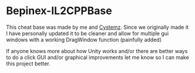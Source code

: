 # Bepinex-IL2CPPBase

This cheat base was made by me and [Cystemz](https://github.com/Cystemzz).
Since we originally made it I have personally updated it to be cleaner
and allow for multiple gui windows with a working DragWindow function (painfully added)

If anyone knows more about how Unity works and/or there are better ways to
do a click GUI and/or graphical improvements let me know so I can make this project better.
